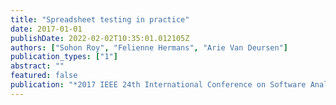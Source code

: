 ```yaml
---
title: "Spreadsheet testing in practice"
date: 2017-01-01
publishDate: 2022-02-02T10:35:01.012105Z
authors: ["Sohon Roy", "Felienne Hermans", "Arie Van Deursen"]
publication_types: ["1"]
abstract: ""
featured: false
publication: "*2017 IEEE 24th International Conference on Software Analysis, Evolution and Reengineering (SANER)*"
---
```


